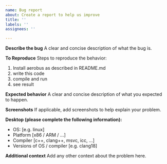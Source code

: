```yaml
---
name: Bug report
about: Create a report to help us improve
title: ''
labels: ''
assignees: ''

---
```


**Describe the bug**
A clear and concise description of what the bug is.

**To Reproduce**
Steps to reproduce the behavior:
1. Install aerobus as described in README.md
2. write this code
3. compile and run
4. see result

**Expected behavior**
A clear and concise description of what you expected to happen.

**Screenshots**
If applicable, add screenshots to help explain your problem.

**Desktop (please complete the following information):**
 - OS: [e.g. linux]
 - Platform [x86 / ARM / ...]
 - Compiler [c++, clang++, msvc, icc, ...]
 - Versions of OS / compiler [e.g. clang18]

**Additional context**
Add any other context about the problem here.

